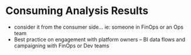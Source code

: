 # &#x20;Consuming Analysis Results

* consider it from the consumer side… ie: someone in FinOps or an Ops team
* Best practice on engagement with platform owners – BI data flows and campaigning with FinOps or Dev teams
